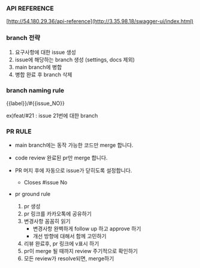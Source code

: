 ### API REFERENCE
[http://54.180.29.36/api-reference](http://3.35.98.18/swagger-ui/index.html)

### branch 전략
1. 요구사항에 대한 issue 생성
2. issue에 해당하는 branch 생성 (settings, docs 제외)
3. main branch에 병합
4. 병합 완료 후 branch 삭제

### branch naming rule

{{label}}/#{{issue_NO}}

ex)feat/#21 : issue 21번에 대한 branch

### PR RULE

* main branch에는 동작 가능한 코드만 merge 합니다.
* code review 완료된 pr만 merge 합니다.
* PR 머지 후에 자동으로 issue가 닫히도록 설정합니다.
  * Closes #issue No

* pr ground rule
  1. pr 생성
  2. pr 링크를 카카오톡에 공유하기
  3. 변경사항 꼼꼼히 읽기
     * 변경사항 완벽하게 follow up 하고 approve 하기
     * 개선 방향에 대해서 함께 고민하기
  4. 리뷰 완료후, pr 링크에 v표시 하기
  5. pr이 merge 될 때까지 review 주기적으로 확인하기
  6. 모든 review가 resolve되면, merge하기
